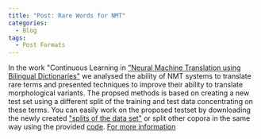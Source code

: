 ```yaml
---
title: "Post: Rare Words for NMT"
categories:
  - Blog
tags:
  - Post Formats
---
```


In the work "Continuous Learning in ["Neural Machine Translation using Bilingual Dictionaries"]() we analysed the ability of NMT systems to translate rare terms and presented techniques to improve their ability to translate morphological variants.
The propsed methods is based on creating a new test set using a different split of the training and test data concentrating on these terms. You can easily work on the proposed testset by downloading the newly created ["splits of the data set"](https://osf.io/zj42x/) or split other copora in the same way using the provided [code](https://github.com/nlp-dke/rareWordNMT).  [For more information](https://nlp-dke.github.io/data/rareWordNMT/)
